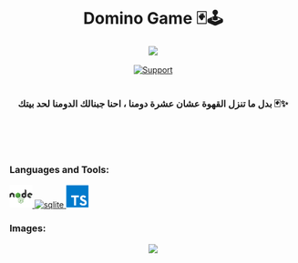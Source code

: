 <h1 align="center">Domino Game 🃏🕹️</h1>
<div align="center">
<img align="center" src="https://media.discordapp.net/attachments/1183127035174998207/1268289145999196241/image.png?ex=66ae84d0&is=66ad3350&hm=bc716fd16bdda7fb5a429313b29e5a7113b0f5c0c4ba47b5bf75c46d311be034&=&format=webp&quality=lossless&width=719&height=402">

<br>
<br>
  <a href="https://discord.gg/devxor-931536214228611102">
    <img src="https://img.shields.io/discord/800447810864152596.svg?label=Discord&logo=Discord&colorB=7289da&style=for-the-badge" alt="Support">
  </a>
  <br>
  <br>
  <h3>بدل ما تنزل القهوة عشان عشرة دومنا ، احنا جبنالك الدومنا لحد بيتك 🃏✨</h3>
</div>


<br>
<br>
<br>
<h3 align="left">Languages and Tools:</h3>
<p align="left"> <a href="https://nodejs.org" target="_blank" rel="noreferrer"> <img src="https://raw.githubusercontent.com/devicons/devicon/master/icons/nodejs/nodejs-original-wordmark.svg" alt="nodejs" width="40" height="40"/> </a> <a href="https://www.sqlite.org/" target="_blank" rel="noreferrer"> <img src="https://www.vectorlogo.zone/logos/sqlite/sqlite-icon.svg" alt="sqlite" width="40" height="40"/> </a> <a href="https://www.typescriptlang.org/" target="_blank" rel="noreferrer"> <img src="https://raw.githubusercontent.com/devicons/devicon/master/icons/typescript/typescript-original.svg" alt="typescript" width="40" height="40"/> </a> </p>


<h3 align="left">Images:</h3>

<div align="center">
<img align="center" src="https://media.discordapp.net/attachments/1137120383510790194/1269045626763608084/game-board.png?ex=66aea257&is=66ad50d7&hm=3364ef4f6ce9b7dbda692daff77dcc3199c98a88c5f17676a8f774eead47a723&=&format=webp&quality=lossless&width=719&height=411">
</div>
